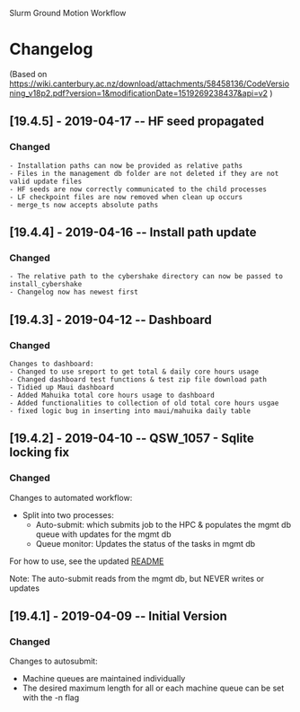 Slurm Ground Motion Workflow
# Changelog
(Based on https://wiki.canterbury.ac.nz/download/attachments/58458136/CodeVersioning_v18p2.pdf?version=1&modificationDate=1519269238437&api=v2 )


## [19.4.5] - 2019-04-17 -- HF seed propagated
### Changed
    - Installation paths can now be provided as relative paths 
    - Files in the management db folder are not deleted if they are not valid update files
    - HF seeds are now correctly communicated to the child processes
    - LF checkpoint files are now removed when clean up occurs
    - merge_ts now accepts absolute paths 

## [19.4.4] - 2019-04-16 -- Install path update
### Changed
    - The relative path to the cybershake directory can now be passed to install_cybershake
    - Changelog now has newest first


## [19.4.3] - 2019-04-12 -- Dashboard
### Changed
    Changes to dashboard:
    - Changed to use sreport to get total & daily core hours usage
    - Changed dashboard test functions & test zip file download path
    - Tidied up Maui dashboard
    - Added Mahuika total core hours usage to dashboard
    - Added functionalities to collection of old total core hours usgae
    - fixed logic bug in inserting into maui/mahuika daily table


## [19.4.2] - 2019-04-10 -- QSW_1057 - Sqlite locking fix
### Changed
Changes to automated workflow:
- Split into two processes:
    - Auto-submit: which submits job to the HPC & populates the mgmt db queue with
    updates for the mgmt db
    - Queue monitor: Updates the status of the tasks in mgmt db

For how to use, see the updated [README](https://github.com/ucgmsim/slurm_gm_workflow/blob/master/README.md)

Note: The auto-submit reads from the mgmt db, but NEVER writes or updates


## [19.4.1] - 2019-04-09 -- Initial Version
### Changed
Changes to autosubmit:
- Machine queues are maintained individually
- The desired maximum length for all or each machine queue can be set with the -n flag
